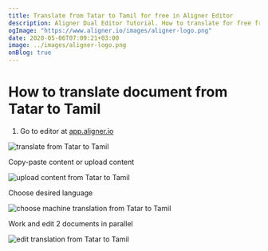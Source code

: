 ```yaml
---
title: Translate from Tatar to Tamil for free in Aligner Editor
description: Aligner Dual Editor Tutorial. How to translate for free from Tatar to Tamil. Aligner is multilingual document management platform. 
ogImage: "https://www.aligner.io/images/aligner-logo.png"
date: 2020-05-06T07:09:21+03:00
image: ../images/aligner-logo.png
onBlog: true
---
```


# How to translate document from Tatar to Tamil

1. Go to editor at [app.aligner.io](https://app.aligner.io "Aligner App web page")

![translate from Tatar to Tamil](../aligner-blank-editor.png "translate from Tatar to Tamil")

Copy-paste content or upload content

![upload content from Tatar to Tamil](../aligner-uploaded-document.png "upload content from Tatar to Tamil")

Choose desired language

![choose machine translation from Tatar to Tamil](../aligner-language-dropdown.png "choose machine translation from Tatar to Tamil")

Work and edit 2 documents in parallel

![edit translation from Tatar to Tamil](../aligner-double-sitded-editor.png "edit translation from Tatar to Tamil")

